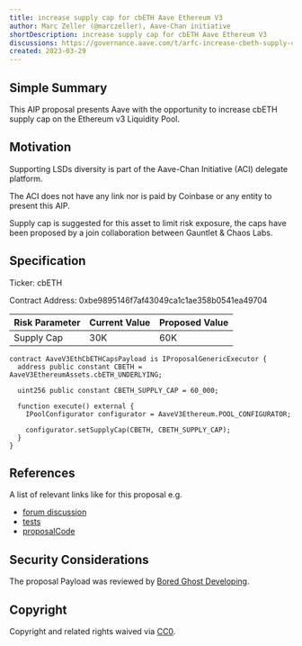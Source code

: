 ```yaml
---
title: increase supply cap for cbETH Aave Ethereum V3
author: Marc Zeller (@marczeller), Aave-Chan initiative
shortDescription: increase supply cap for cbETH Aave Ethereum V3
discussions: https://governance.aave.com/t/arfc-increase-cbeth-supply-cap-03-26/12480
created: 2023-03-29
---
```


## Simple Summary
This AIP proposal presents Aave with the opportunity to increase cbETH supply cap on the Ethereum v3 Liquidity Pool.

## Motivation

Supporting LSDs diversity is part of the Aave-Chan Initiative (ACI) delegate platform.

The ACI does not have any link nor is paid by Coinbase or any entity to present this AIP.

Supply cap is suggested for this asset to limit risk exposure, the caps have been proposed by a join collaboration between Gauntlet & Chaos Labs.

## Specification

Ticker: cbETH

Contract Address: 0xbe9895146f7af43049ca1c1ae358b0541ea49704

|Risk Parameter| Current Value| Proposed Value|
| --- | --- | --- |
|Supply Cap|30K| 60K|



```solidity
contract AaveV3EthCbETHCapsPayload is IProposalGenericExecutor {
  address public constant CBETH = AaveV3EthereumAssets.cbETH_UNDERLYING;

  uint256 public constant CBETH_SUPPLY_CAP = 60_000;

  function execute() external {
    IPoolConfigurator configurator = AaveV3Ethereum.POOL_CONFIGURATOR;

    configurator.setSupplyCap(CBETH, CBETH_SUPPLY_CAP);
  }
}
```

## References

A list of relevant links like for this proposal e.g.

- [forum discussion](https://governance.aave.com/t/arfc-increase-cbeth-supply-cap-03-26/12480)
- [tests](https://github.com/bgd-labs/aave-proposals/blob/master/src/test/mainnet/AaveV3ETHCapUpdate_20230328Test.t.sol)
- [proposalCode](https://github.com/bgd-labs/aave-proposals/blob/master/src/contracts/mainnet/AaveV3EthCBETHSupplyCapsPayload_29032023.sol)

## Security Considerations

The proposal Payload was reviewed by [Bored Ghost Developing](https://bgdlabs.com/).

## Copyright

Copyright and related rights waived via [CC0](https://creativecommons.org/publicdomain/zero/1.0/).
